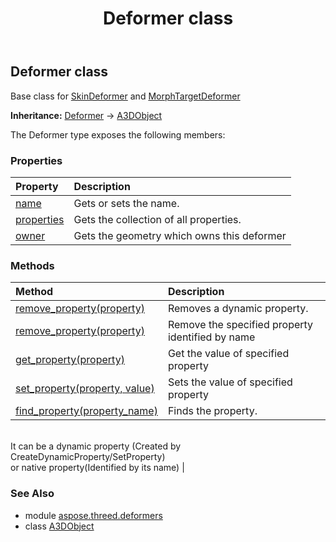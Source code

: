 ﻿---
title: Deformer class
second_title: Aspose.3D for Python via .NET API References
description: 
type: docs
weight: 20
url: /python-net/aspose.threed.deformers/deformer/
is_root: false
---

## Deformer class

Base class for [SkinDeformer](/3d/python-net/aspose.threed.deformers/skindeformer) and [MorphTargetDeformer](/3d/python-net/aspose.threed.deformers/morphtargetdeformer)



**Inheritance:** [Deformer](/3d/python-net/aspose.threed.deformers/deformer) → 
[A3DObject](/3d/python-net/aspose.threed/a3dobject)



The Deformer type exposes the following members:

### Properties
| Property | Description |
| :- | :- |
| [name](/3d/python-net/aspose.threed.deformers/deformer/name) | Gets or sets the name. |
| [properties](/3d/python-net/aspose.threed.deformers/deformer/properties) | Gets the collection of all properties. |
| [owner](/3d/python-net/aspose.threed.deformers/deformer/owner) | Gets the geometry which owns this deformer |


### Methods
| Method | Description |
| :- | :- |
| [remove_property(property)](/3d/python-net/aspose.threed.deformers/deformer/remove_property/#Property) | Removes a dynamic property. |
| [remove_property(property)](/3d/python-net/aspose.threed.deformers/deformer/remove_property/#str) | Remove the specified property identified by name |
| [get_property(property)](/3d/python-net/aspose.threed.deformers/deformer/get_property/#str) | Get the value of specified property |
| [set_property(property, value)](/3d/python-net/aspose.threed.deformers/deformer/set_property/#str-any) | Sets the value of specified property |
| [find_property(property_name)](/3d/python-net/aspose.threed.deformers/deformer/find_property/#str) | Finds the property.<br/>It can be a dynamic property (Created by CreateDynamicProperty/SetProperty) <br/>or native property(Identified by its name) |


### See Also

* module [aspose.threed.deformers](../)
* class [A3DObject](/3d/python-net/aspose.threed.deformers/a3dobject)

